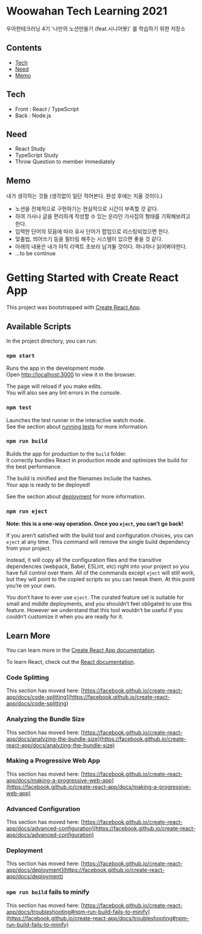 # Woowahan Tech Learning 2021

우아한테크러닝 4기 '나만의 노션만들기 (feat.시니어봇)' 를 학습하기 위한 저장소

## Contents

- [Tech](#Tech)
- [Need](#Need)
- [Memo](#Memo)

## Tech
- Front : React / TypeScript
- Back : Node.js

## Need
- React Study
- TypeScript Study
- Throw Question to member immediately

## Memo
   내가 생각하는 것들 (생각없이 일단 적어본다. 완성 후에는 지울 것이다.)
   - 노션을 전체적으로 구현하기는 현실적으로 시간이 부족할 것 같다.
   - 하여 가사나 글을 편리하게 작성할 수 있는 온라인 가사집의 형태를 기획해보려고 한다.
   - 입력한 단어의 모음에 따라 유사 단어가 팝업으로 리스팅되었으면 한다.
   - 맞춤법, 띄어쓰기 등을 필터링 해주는 시스템이 있으면 좋을 것 같다.
   - 아래의 내용은 내가 아직 리액트 초보라 남겨둘 것이다. 하나하나 읽어봐야한다.
   - ...to be continue




# Getting Started with Create React App

This project was bootstrapped with [Create React App](https://github.com/facebook/create-react-app).

## Available Scripts

In the project directory, you can run:

### `npm start`

Runs the app in the development mode.\
Open [http://localhost:3000](http://localhost:3000) to view it in the browser.

The page will reload if you make edits.\
You will also see any lint errors in the console.

### `npm test`

Launches the test runner in the interactive watch mode.\
See the section about [running tests](https://facebook.github.io/create-react-app/docs/running-tests) for more information.

### `npm run build`

Builds the app for production to the `build` folder.\
It correctly bundles React in production mode and optimizes the build for the best performance.

The build is minified and the filenames include the hashes.\
Your app is ready to be deployed!

See the section about [deployment](https://facebook.github.io/create-react-app/docs/deployment) for more information.

### `npm run eject`

**Note: this is a one-way operation. Once you `eject`, you can’t go back!**

If you aren’t satisfied with the build tool and configuration choices, you can `eject` at any time. This command will remove the single build dependency from your project.

Instead, it will copy all the configuration files and the transitive dependencies (webpack, Babel, ESLint, etc) right into your project so you have full control over them. All of the commands except `eject` will still work, but they will point to the copied scripts so you can tweak them. At this point you’re on your own.

You don’t have to ever use `eject`. The curated feature set is suitable for small and middle deployments, and you shouldn’t feel obligated to use this feature. However we understand that this tool wouldn’t be useful if you couldn’t customize it when you are ready for it.

## Learn More

You can learn more in the [Create React App documentation](https://facebook.github.io/create-react-app/docs/getting-started).

To learn React, check out the [React documentation](https://reactjs.org/).

### Code Splitting

This section has moved here: [https://facebook.github.io/create-react-app/docs/code-splitting](https://facebook.github.io/create-react-app/docs/code-splitting)

### Analyzing the Bundle Size

This section has moved here: [https://facebook.github.io/create-react-app/docs/analyzing-the-bundle-size](https://facebook.github.io/create-react-app/docs/analyzing-the-bundle-size)

### Making a Progressive Web App

This section has moved here: [https://facebook.github.io/create-react-app/docs/making-a-progressive-web-app](https://facebook.github.io/create-react-app/docs/making-a-progressive-web-app)

### Advanced Configuration

This section has moved here: [https://facebook.github.io/create-react-app/docs/advanced-configuration](https://facebook.github.io/create-react-app/docs/advanced-configuration)

### Deployment

This section has moved here: [https://facebook.github.io/create-react-app/docs/deployment](https://facebook.github.io/create-react-app/docs/deployment)

### `npm run build` fails to minify

This section has moved here: [https://facebook.github.io/create-react-app/docs/troubleshooting#npm-run-build-fails-to-minify](https://facebook.github.io/create-react-app/docs/troubleshooting#npm-run-build-fails-to-minify)
